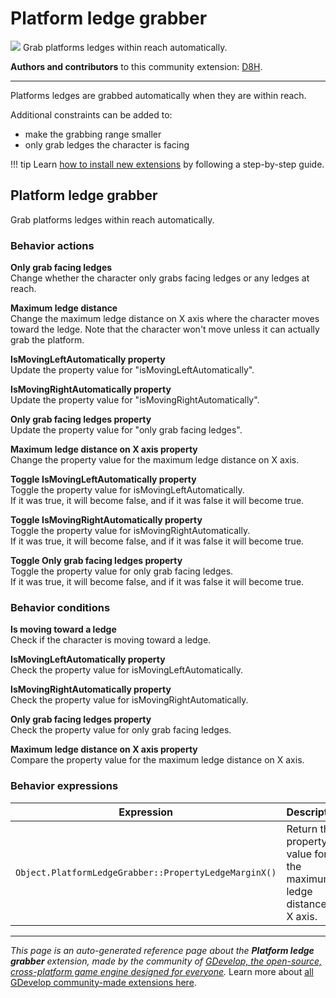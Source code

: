 # Platform ledge grabber

<img src="https://resources.gdevelop-app.com/assets/Icons/human-handsup.svg" class="extension-icon"></img>
Grab platforms ledges within reach automatically.

**Authors and contributors** to this community extension: [D8H](https://gd.games/D8H).

---

Platforms ledges are grabbed automatically when they are within reach.

Additional constraints can be added to:

- make the grabbing range smaller
- only grab ledges the character is facing

!!! tip
    Learn [how to install new extensions](/gdevelop5/extensions/search) by following a step-by-step guide.



## Platform ledge grabber 

Grab platforms ledges within reach automatically. 

### Behavior actions

**Only grab facing ledges**  
Change whether the character only grabs facing ledges or any ledges at reach.

**Maximum ledge distance**  
Change the maximum ledge distance on X axis where the character moves toward the ledge. Note that the character won't move unless it can actually grab the platform.

**IsMovingLeftAutomatically property**  
Update the property value for "isMovingLeftAutomatically".

**IsMovingRightAutomatically property**  
Update the property value for "isMovingRightAutomatically".

**Only grab facing ledges property**  
Update the property value for "only grab facing ledges".

**Maximum ledge distance on X axis property**  
Change the property value for the maximum ledge distance on X axis.

**Toggle IsMovingLeftAutomatically property**  
Toggle the property value for isMovingLeftAutomatically.  
If it was true, it will become false, and if it was false it will become true.

**Toggle IsMovingRightAutomatically property**  
Toggle the property value for isMovingRightAutomatically.  
If it was true, it will become false, and if it was false it will become true.

**Toggle Only grab facing ledges property**  
Toggle the property value for only grab facing ledges.  
If it was true, it will become false, and if it was false it will become true.

### Behavior conditions

**Is moving toward a ledge**  
Check if the character is moving toward a ledge.

**IsMovingLeftAutomatically property**  
Check the property value for isMovingLeftAutomatically.

**IsMovingRightAutomatically property**  
Check the property value for isMovingRightAutomatically.

**Only grab facing ledges property**  
Check the property value for only grab facing ledges.

**Maximum ledge distance on X axis property**  
Compare the property value for the maximum ledge distance on X axis.

### Behavior expressions

| Expression | Description |  |
|-----|-----|-----|
| `Object.PlatformLedgeGrabber::PropertyLedgeMarginX()` | Return the property value for the maximum ledge distance on X axis. ||

---

*This page is an auto-generated reference page about the **Platform ledge grabber** extension, made by the community of [GDevelop, the open-source, cross-platform game engine designed for everyone](https://gdevelop.io/).* Learn more about [all GDevelop community-made extensions here](/gdevelop5/extensions).